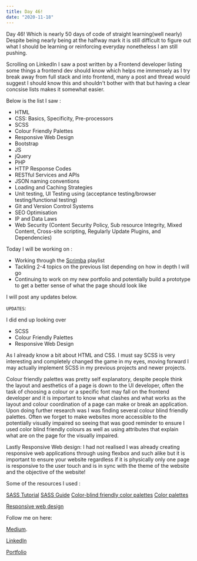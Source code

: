 ```yaml
---
title: Day 46!
date: "2020-11-18"
---
```



Day 46! Which is nearly 50 days of code of straight learning(well nearly)
Despite being nearly being at the halfway mark it is still difficult to figure out what I should be learning or reinforcing everyday nonetheless I am still pushing.

Scrolling on LinkedIn I saw a post written by a Frontend developer listing some things a frontend dev should know which helps me immensely as I try break away from full stack and into frontend, many a post and thread would suggest I should know this and shouldn't bother with that but having a clear concsise lists makes it somewhat easier.

Below is the list I saw : 
- HTML
- CSS: Basics, Specificity, Pre-processors
- SCSS
- Colour Friendly Palettes
- Responsive Web Design
- Bootstrap
- JS
- jQuery
- PHP
- HTTP Response Codes
- RESTful Services and APIs
- JSON naming conventions
- Loading and Caching Strategies
- Unit testing, UI Testing using (acceptance testing/browser testing/functional testing)
- Git and Version Control Systems
- SEO Optimisation
- IP and Data Laws
- Web Security (Content Security Policy, Sub resource Integrity, Mixed Content, Cross-site scripting, Regularly Update Plugins, and Dependencies)


Today I will be working on :

- Working through the [Scrimba](https://scrimba.com/playlist/p7P5Hd) playlist
- Tackling 2-4 topics on the previous list depending on how in depth I will go
- Continuing to work on my new portfolio and potentially build a prototype to get a better sense of what the page should look like 


I will post any updates below.


`UPDATES`: 

I did end up looking over 
- SCSS
- Colour Friendly Palettes
- Responsive Web Design

As I already know a bit about HTML and CSS. 
I must say SCSS is very interesting and completely changed the game in my eyes, moving forward I may actually implement SCSS in my previous projects and newer projects.

Colour friendly palettes was pretty self explanatory, despite people think the layout and aesthetics of a page is down to the UI developer, often the task of choosing a colour or a specific font may fall on the frontend developer and it is important to know what clashes and what works as the layout and colour coordination of a page can make or break an application. Upon doing further research was I was finding several colour blind friendly palettes. Often we forget to make websites more accessible to the potentially visually impaired so seeing that was good reminder to ensure I used color blind friendly colours as well as using attributes that explain what are on the page for the visually impaired.

Lastly Responsive Web design:
I had not realised I was already creating responsive web applications through using flexbox and such alike but it is important to ensure your website regardless if it is physically only one page is responsive to the user touch and is in sync with the theme of the website and the objective of the website! 


Some of the resources I used :

[SASS Tutorial](https://www.youtube.com/watch?v=Zz6eOVaaelI)
[SASS Guide](https://sass-lang.com/guide)
[Color-blind friendly color palettes](https://www.tableau.com/about/blog/2016/4/examining-data-viz-rules-dont-use-red-green-together-53463)
[Color palettes](https://www.crazyegg.com/blog/website-color-palettes/)

[Responsive web design](https://www.smashingmagazine.com/2011/01/guidelines-for-responsive-web-design/)

Follow me on here:


[Medium](https://medium.com/@kalemajoanna).

[LinkedIn](https://www.linkedin.com/in/joanna-e-kalema-a5a5b4136/)

[Portfolio](https://joannathedeveloper.netlify.app/)

